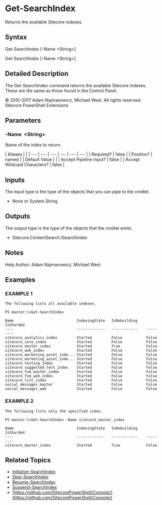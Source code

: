 # Get-SearchIndex

Returns the available Sitecore indexes.

## Syntax

Get-SearchIndex \[-Name &lt;String&gt;\]

Get-SearchIndex \[-Name &lt;String&gt;\]

## Detailed Description

The Get-SearchIndex command returns the available Sitecore indexes. These are the same as those found in the Control Panel.

© 2010-2017 Adam Najmanowicz, Michael West. All rights reserved. Sitecore PowerShell Extensions

## Parameters

### -Name  &lt;String&gt;

Name of the index to return.

| Aliases |  |
| --- | --- | --- | --- | --- | --- |
| Required? | false |
| Position? | named |
| Default Value |  |
| Accept Pipeline Input? | false |
| Accept Wildcard Characters? | false |

## Inputs

The input type is the type of the objects that you can pipe to the cmdlet.

* None or System.String 

## Outputs

The output type is the type of the objects that the cmdlet emits.

* Sitecore.ContentSearch.ISearchIndex 

## Notes

Help Author: Adam Najmanowicz, Michael West

## Examples

### EXAMPLE 1

```text
The following lists all available indexes.

PS master:\>Get-SearchIndex

Name                             IndexingState   IsRebuilding    IsSharded
----                             -------------   ------------    ---------
sitecore_analytics_index         Started         False           False
sitecore_core_index              Started         False           False
sitecore_master_index            Started         True            False
sitecore_web_index               Started         False           False
sitecore_marketing_asset_inde... Started         False           False
sitecore_marketing_asset_inde... Started         False           False
sitecore_testing_index           Started         False           False
sitecore_suggested_test_index    Started         False           False
sitecore_fxm_master_index        Started         False           False
sitecore_fxm_web_index           Started         False           False
sitecore_list_index              Started         False           False
social_messages_master           Started         False           False
social_messages_web              Started         False           False
```

### EXAMPLE 2

```text
The following lists only the specified index.

PS master:\>Get-SearchIndex -Name sitecore_master_index

Name                             IndexingState   IsRebuilding    IsSharded
----                             -------------   ------------    ---------
sitecore_master_index            Started         True            False
```

## Related Topics

* [Initialize-SearchIndex](initialize-searchindex.md)
* [Stop-SearchIndex](stop-searchindex.md)
* [Resume-SearchIndex](resume-searchindex.md)
* [Suspend-SearchIndex](suspend-searchindex.md)
* [https://github.com/SitecorePowerShell/Console/](https://github.com/SitecorePowerShell/Console/) 

